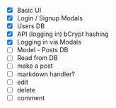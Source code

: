 - [x] Basic UI
- [x] Login / Signup Modals
- [x] Users DB
- [x] API (logging in) bCrypt hashing
- [x] Logging in via Modals
- [ ] Model - Posts DB
- [ ] Read from DB
- [ ] make a post
- [ ] markdown handler?
- [ ] edit
- [ ] delete
- [ ] comment
